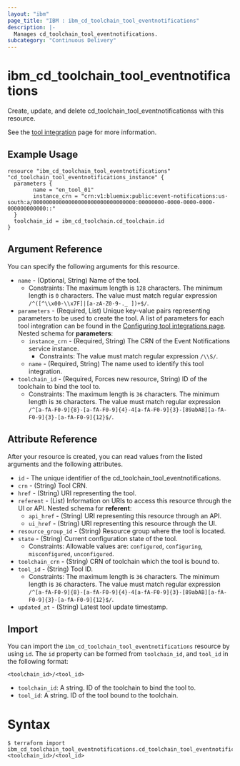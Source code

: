 ```yaml
---
layout: "ibm"
page_title: "IBM : ibm_cd_toolchain_tool_eventnotifications"
description: |-
  Manages cd_toolchain_tool_eventnotifications.
subcategory: "Continuous Delivery"
---
```


# ibm_cd_toolchain_tool_eventnotifications

Create, update, and delete cd_toolchain_tool_eventnotificationss with this resource.

See the [tool integration](https://cloud.ibm.com/docs/ContinuousDelivery?topic=ContinuousDelivery-event-notifications-integration) page for more information.

## Example Usage

```hcl
resource "ibm_cd_toolchain_tool_eventnotifications" "cd_toolchain_tool_eventnotifications_instance" {
  parameters {
		name = "en_tool_01"
		instance_crn = "crn:v1:bluemix:public:event-notifications:us-south:a/00000000000000000000000000000000:00000000-0000-0000-0000-000000000000::"
  }
  toolchain_id = ibm_cd_toolchain.cd_toolchain.id
}
```

## Argument Reference

You can specify the following arguments for this resource.

* `name` - (Optional, String) Name of the tool.
  * Constraints: The maximum length is `128` characters. The minimum length is `0` characters. The value must match regular expression `/^([^\\x00-\\x7F]|[a-zA-Z0-9-._ ])+$/`.
* `parameters` - (Required, List) Unique key-value pairs representing parameters to be used to create the tool. A list of parameters for each tool integration can be found in the <a href="https://cloud.ibm.com/docs/ContinuousDelivery?topic=ContinuousDelivery-integrations">Configuring tool integrations page</a>.
Nested schema for **parameters**:
	* `instance_crn` - (Required, String) The CRN of the Event Notifications service instance.
	  * Constraints: The value must match regular expression `/\\S/`.
	* `name` - (Required, String) The name used to identify this tool integration.
* `toolchain_id` - (Required, Forces new resource, String) ID of the toolchain to bind the tool to.
  * Constraints: The maximum length is `36` characters. The minimum length is `36` characters. The value must match regular expression `/^[a-fA-F0-9]{8}-[a-fA-F0-9]{4}-4[a-fA-F0-9]{3}-[89abAB][a-fA-F0-9]{3}-[a-fA-F0-9]{12}$/`.

## Attribute Reference

After your resource is created, you can read values from the listed arguments and the following attributes.

* `id` - The unique identifier of the cd_toolchain_tool_eventnotifications.
* `crn` - (String) Tool CRN.
* `href` - (String) URI representing the tool.
* `referent` - (List) Information on URIs to access this resource through the UI or API.
Nested schema for **referent**:
	* `api_href` - (String) URI representing this resource through an API.
	* `ui_href` - (String) URI representing this resource through the UI.
* `resource_group_id` - (String) Resource group where the tool is located.
* `state` - (String) Current configuration state of the tool.
  * Constraints: Allowable values are: `configured`, `configuring`, `misconfigured`, `unconfigured`.
* `toolchain_crn` - (String) CRN of toolchain which the tool is bound to.
* `tool_id` - (String) Tool ID.
  * Constraints: The maximum length is `36` characters. The minimum length is `36` characters. The value must match regular expression `/^[a-fA-F0-9]{8}-[a-fA-F0-9]{4}-4[a-fA-F0-9]{3}-[89abAB][a-fA-F0-9]{3}-[a-fA-F0-9]{12}$/`.
* `updated_at` - (String) Latest tool update timestamp.


## Import

You can import the `ibm_cd_toolchain_tool_eventnotifications` resource by using `id`.
The `id` property can be formed from `toolchain_id`, and `tool_id` in the following format:

```
<toolchain_id>/<tool_id>
```
* `toolchain_id`: A string. ID of the toolchain to bind the tool to.
* `tool_id`: A string. ID of the tool bound to the toolchain.

# Syntax
```
$ terraform import ibm_cd_toolchain_tool_eventnotifications.cd_toolchain_tool_eventnotifications <toolchain_id>/<tool_id>
```
